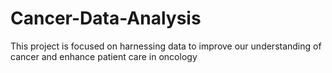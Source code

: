 # Cancer-Data-Analysis
This project is focused on harnessing data to improve our understanding of cancer and enhance patient care in oncology
